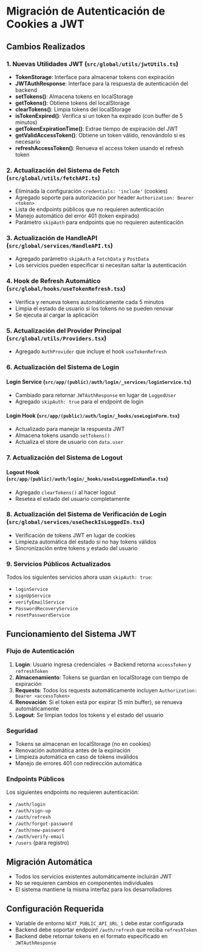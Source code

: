 # Migración de Autenticación de Cookies a JWT

## Cambios Realizados

### 1. Nuevas Utilidades JWT (`src/global/utils/jwtUtils.ts`)

- **TokenStorage**: Interface para almacenar tokens con expiración
- **JWTAuthResponse**: Interface para la respuesta de autenticación del backend
- **setTokens()**: Almacena tokens en localStorage
- **getTokens()**: Obtiene tokens del localStorage
- **clearTokens()**: Limpia tokens del localStorage
- **isTokenExpired()**: Verifica si un token ha expirado (con buffer de 5 minutos)
- **getTokenExpirationTime()**: Extrae tiempo de expiración del JWT
- **getValidAccessToken()**: Obtiene un token válido, renovándolo si es necesario
- **refreshAccessToken()**: Renueva el access token usando el refresh token

### 2. Actualización del Sistema de Fetch (`src/global/utils/fetchAPI.ts`)

- Eliminada la configuración `credentials: 'include'` (cookies)
- Agregado soporte para autorización por header `Authorization: Bearer <token>`
- Lista de endpoints públicos que no requieren autenticación
- Manejo automático del error 401 (token expirado)
- Parámetro `skipAuth` para endpoints que no requieren autenticación

### 3. Actualización de HandleAPI (`src/global/services/HandleAPI.ts`)

- Agregado parámetro `skipAuth` a `FetchData` y `PostData`
- Los servicios pueden especificar si necesitan saltar la autenticación

### 4. Hook de Refresh Automático (`src/global/hooks/useTokenRefresh.tsx`)

- Verifica y renueva tokens automáticamente cada 5 minutos
- Limpia el estado de usuario si los tokens no se pueden renovar
- Se ejecuta al cargar la aplicación

### 5. Actualización del Provider Principal (`src/global/utils/Providers.tsx`)

- Agregado `AuthProvider` que incluye el hook `useTokenRefresh`

### 6. Actualización del Sistema de Login

#### Login Service (`src/app/(public)/auth/login/_services/loginService.ts`)

- Cambiado para retornar `JWTAuthResponse` en lugar de `LoggedUser`
- Agregado `skipAuth: true` para el endpoint de login

#### Login Hook (`src/app/(public)/auth/login/_hooks/useLoginForm.tsx`)

- Actualizado para manejar la respuesta JWT
- Almacena tokens usando `setTokens()`
- Actualiza el store de usuario con `data.user`

### 7. Actualización del Sistema de Logout

#### Logout Hook (`src/app/(public)/auth/login/_hooks/useIsLoggedInHandle.tsx`)

- Agregado `clearTokens()` al hacer logout
- Resetea el estado del usuario completamente

### 8. Actualización del Sistema de Verificación de Login (`src/global/services/useCheckIsLoggedIn.tsx`)

- Verificación de tokens JWT en lugar de cookies
- Limpieza automática del estado si no hay tokens válidos
- Sincronización entre tokens y estado del usuario

### 9. Servicios Públicos Actualizados

Todos los siguientes servicios ahora usan `skipAuth: true`:

- `loginService`
- `signUpService`
- `verifyEmailService`
- `PasswordRecoveryService`
- `resetPasswordService`

## Funcionamiento del Sistema JWT

### Flujo de Autenticación

1. **Login**: Usuario ingresa credenciales → Backend retorna `accessToken` y `refreshToken`
2. **Almacenamiento**: Tokens se guardan en localStorage con tiempo de expiración
3. **Requests**: Todos los requests automáticamente incluyen `Authorization: Bearer <accessToken>`
4. **Renovación**: Si el token está por expirar (5 min buffer), se renueva automáticamente
5. **Logout**: Se limpian todos los tokens y el estado del usuario

### Seguridad

- Tokens se almacenan en localStorage (no en cookies)
- Renovación automática antes de la expiración
- Limpieza automática en caso de tokens inválidos
- Manejo de errores 401 con redirección automática

### Endpoints Públicos

Los siguientes endpoints no requieren autenticación:

- `/auth/login`
- `/auth/sign-up`
- `/auth/refresh`
- `/auth/forgot-password`
- `/auth/new-password`
- `/auth/verify-email`
- `/users` (para registro)

## Migración Automática

- Todos los servicios existentes automáticamente incluirán JWT
- No se requieren cambios en componentes individuales
- El sistema mantiene la misma interfaz para los desarrolladores

## Configuración Requerida

- Variable de entorno `NEXT_PUBLIC_API_URL_1` debe estar configurada
- Backend debe soportar endpoint `/auth/refresh` que reciba `refreshToken`
- Backend debe retornar tokens en el formato especificado en `JWTAuthResponse`
